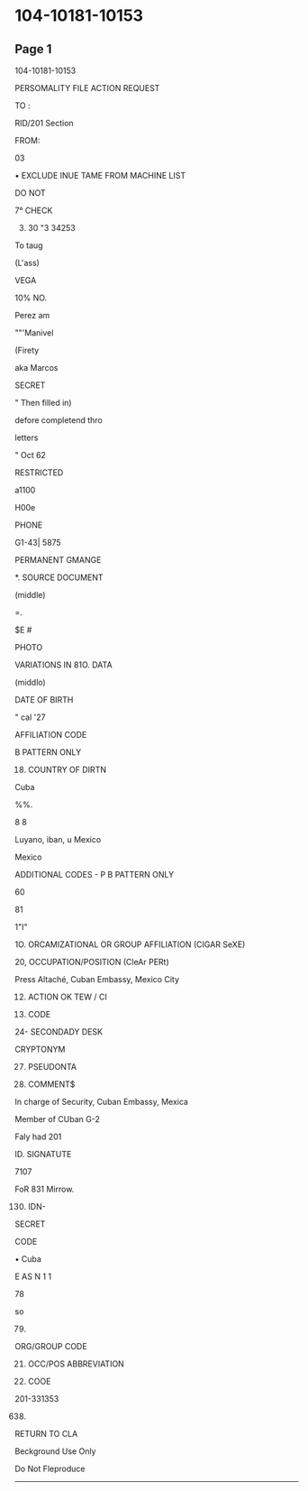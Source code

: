 # 104-10181-10153

## Page 1

104-10181-10153

PERSOMALITY FILE ACTION REQUEST

TO :

RID/201 Section

FROM:

03

• EXCLUDE INUE TAME FROM MACHINE LIST

DO NOT

7° CHECK

3. 30 "3 34253

To taug

(L'ass)

VEGA

10% NO.

Perez am

""'Manivel

(Firety

aka Marcos

SECRET

" Then filled in)

defore completend thro

letters

" Oct 62

RESTRICTED

a1100

H00e

PHONE

G1-43| 5875

PERMANENT GMANGE

*. SOURCE DOCUMENT

(middle)

=.

$E #

PHOTO

VARIATIONS IN 81O. DATA

(middlo)

DATE OF BIRTH

" cal '27

AFFILIATION CODE

B PATTERN ONLY

18. COUNTRY OF DIRTN

Cuba

%%.

8 8

Luyano, iban, u Mexico

Mexico

ADDITIONAL CODES - P B PATTERN ONLY

60

81

1"I"

1O. ORCAMIZATIONAL OR GROUP AFFILIATION (CIGAR SeXE)

20, OCCUPATION/POSITION (CleAr PERt)

Press Altaché, Cuban Embassy, Mexico City

12. ACTION OK TEW / CI

23. CODE

24- SECONDADY DESK

CRYPTONYM

27. PSEUDONTA

28. COMMENT$

In charge of Security, Cuban Embassy, Mexica

Member of CUban G-2

Faly had 201

ID. SIGNATUTE

7107

FoR 831 Mirrow.

130. IDN-

SECRET

CODE

• Cuba

E AS N 1 1

78

so

79.

ORG/GROUP CODE

21. OCC/POS ABBREVIATION

25. COOE

201-331353

638)

RETURN TO CLA

Beckground Use Only

Do Not Fleproduce

---

